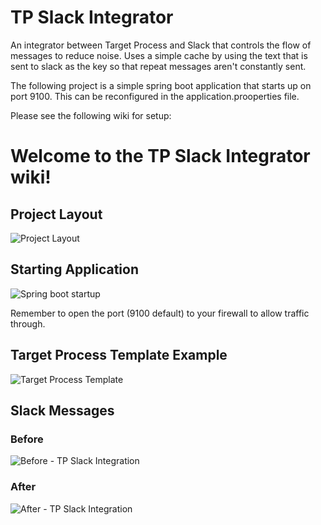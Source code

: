 # TP Slack Integrator
An integrator between Target Process and Slack that controls the flow of messages to reduce noise.  Uses a simple cache by using the text that is sent to slack as the key so that repeat messages aren't constantly sent.

The following project is a simple spring boot application that starts up on port 9100.  This can be reconfigured in the application.prooperties file.

Please see the following wiki for setup:

# Welcome to the TP Slack Integrator wiki!

## Project Layout
![Project Layout](http://content.screencast.com/users/AlexeiBlue/folders/Jing/media/76c3bc56-d18a-4c92-8ad0-e0741de4d93e/00000198.png)

## Starting Application
![Spring boot startup](http://content.screencast.com/users/AlexeiBlue/folders/Jing/media/e4597142-929a-4673-a336-545ef4e5e0f8/00000199.png)

Remember to open the port (9100 default) to your firewall to allow traffic through.

## Target Process Template Example
![Target Process Template](http://content.screencast.com/users/AlexeiBlue/folders/Jing/media/9742cf89-819e-40eb-a5e1-e0d29fcdea93/00000201.png)

## Slack Messages
### Before
![Before - TP Slack Integration](http://content.screencast.com/users/AlexeiBlue/folders/Jing/media/d406d3d8-2822-49e6-acdd-1b56d23bb33c/2016-01-29_1442.png)
### After
![After - TP Slack Integration](http://content.screencast.com/users/AlexeiBlue/folders/Jing/media/62f1b243-bfa2-4c4c-af8f-797a9dcc015f/2016-01-29_1449.png)

